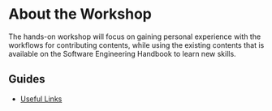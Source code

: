 # About the Workshop

The hands-on workshop will focus on gaining personal experience with the workflows 
for contributing contents, while using the existing contents that is available on 
the Software Engineering Handbook to learn new skills.

## Guides

- [Useful Links](/Guides/About/Useful%20Links)
